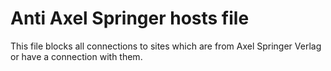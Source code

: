 # Anti Axel Springer hosts file

This file blocks all connections to sites which are from Axel Springer Verlag or have a connection with them.